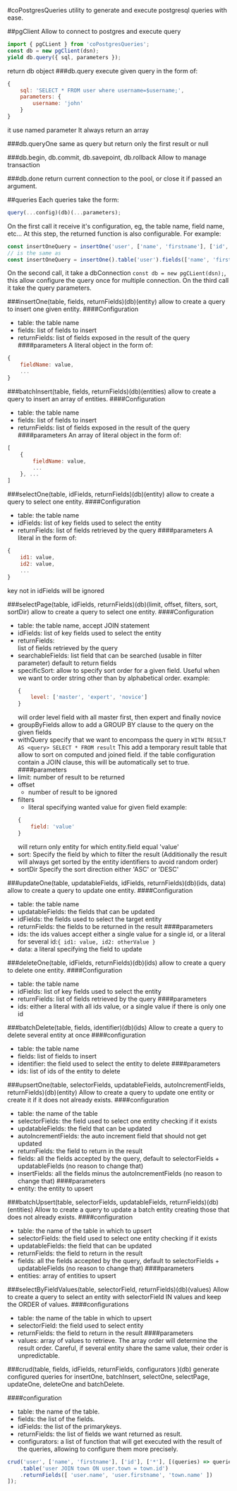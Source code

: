 #coPostgresQueries
utility to generate and execute postgresql queries with ease.

##pgClient
Allow to connect to postgres and execute query
```js
import { pgCLient } from 'coPostgresQueries';
const db = new pgClient(dsn);
yield db.query({ sql, parameters });
```
return db object
###db.query
execute given query in the form of:
```js
{
    sql: 'SELECT * FROM user where username=$username;',
    parameters: {
        username: 'john'
    }
}
```
it use named parameter
It always return an array

###db.queryOne
same as query but return only the first result or null

###db.begin, db.commit, db.savepoint, db.rollback
Allow to manage transaction

###db.done
return current connection to the pool, or close it if passed an argument.

##queries
Each queries take the form:
```js
query(...config)(db)(...parameters);
```
On the first call it receive it's configuration, eg, the table name, field name, etc...
At this step, the returned function is also configurable.
For example:
```js
const insertOneQuery = insertOne('user', ['name', 'firstname'], ['id', 'name', 'firstname']);
// is the same as
const insertOneQuery = insertOne().table('user').fields(['name', 'firstname']).returnFields(['id', 'name', 'firstname']);
```
On the second call, it take a dbConnection `const db = new pgCLient(dsn);`, this allow configure the query once for multiple connection.
On the third call it take the query parameters.

###insertOne(table, fields, returnFields)(db)(entity)
allow to create a query to insert one given entity.
####Configuration
- table: the table name
- fields: list of fields to insert
- returnFields: list of fields exposed in the result of the query
####parameters
A literal object in the form of:
```js
{
    fieldName: value,
    ...
}
```

###batchInsert(table, fields, returnFields)(db)(entities)
allow to create a query to insert an array of entities.
####Configuration
- table: the table name
- fields: list of fields to insert
- returnFields: list of fields exposed in the result of the query
####parameters
An array of literal object in the form of:
```js
[
    {
        fieldName: value,
        ...
    }, ...
]
```

###selectOne(table, idFields, returnFields)(db)(entity)
allow to create a query to select one entity.
####Configuration
- table: the table name
- idFields: list of key fields used to select the entity
- returnFields: list of fields retrieved by the query
####parameters
A literal in the form of:
```js
{
    id1: value,
    id2: value,
    ...
}
```
key not in idFields will be ignored

###selectPage(table, idFields, returnFields)(db)(limit, offset, filters, sort, sortDir)
allow to create a query to select one entity.
####Configuration
- table:
    the table name, accept JOIN statement
- idFields:
    list of key fields used to select the entity
- returnFields:     
    list of fields retrieved by the query
- searchableFields:
    list field that can be searched (usable in filter parameter) default to return fields
- specificSort:
    allow to specify sort order for a given field. Useful when we want to order string other than by alphabetical order.
    example:
    ```js
    {
        level: ['master', 'expert', 'novice']
    }
    ```
    will order level field with all master first, then expert and finally novice
- groupByFields
    allow to add a GROUP BY clause to the query on the given fields
- withQuery
    specify that we want to encompass the query in `WITH RESULT AS <query> SELECT * FROM result`
    This add a temporary result table that allow to sort on computed and joined field.
    if the table configuration contain a JOIN clause, this will be automatically set to true.
####parameters
- limit:
    number of result to be returned
- offset
    - number of result to be ignored
- filters
    - literal specifying wanted value for given field
    example:
    ```js
    {
        field: 'value'
    }
    ```
    will return only entity for which entity.field equal 'value'
- sort:
    Specify the field by which to filter the result (Additionally the result will always get sorted by the entity identifiers to avoid random order)
- sortDir
    Specify the sort direction either 'ASC' or 'DESC'

###updateOne(table, updatableFields, idFields, returnFields)(db)(ids, data)
allow to create a query to update one entity.
####Configuration
 - table: the table name
 - updatableFields: the fields that can be updated
 - idFields: the fields used to select the target entity
 - returnFields: the fields to be returned in the result
####parameters
 - ids: the ids values accept either a single value for a single id, or a literal for several id:`{ id1: value, id2: otherValue }`
 - data: a literal specifying the field to update

###deleteOne(table, idFields, returnFields)(db)(ids)
allow to create a query to delete one entity.
####Configuration
- table: the table name
- idFields: list of key fields used to select the entity
- returnFields: list of fields retrieved by the query
####parameters
 - ids: either a literal with all ids value, or a single value if there is only one id

###batchDelete(table, fields, identifier)(db)(ids)
Allow to create a query to delete several entity at once
####configuration
 - table: the table name
 - fields: list of fields to insert
 - identifier: the field used to select the entity to delete
####parameters
 - ids: list of ids of the entity to delete

###upsertOne(table, selectorFields, updatableFields, autoIncrementFields, returnFields)(db)(entity)
Allow to create a query to update one entity or create it if it does not already exists.
####configuration
 - table: the name of the table
 - selectorFields: the field used to select one entity checking if it exists
 - updatableFields: the field that can be updated
 - autoIncrementFields: the auto increment field that should not get updated
 - returnFields: the field to return in the result
 - fields: all the fields accepted by the query, default to selectorFields + updatableFields (no reason to change that)
 - insertFields: all the fields minus the autoIncrementFields (no reason to change that)
####parameters
 - entity: the entity to upsert

###batchUpsert(table, selectorFields, updatableFields, returnFields)(db)(entities)
Allow to create a query to update a batch entity creating those that does not already exists.
####configuration
 - table: the name of the table in which to upsert
 - selectorFields: the field used to select one entity checking if it exists
 - updatableFields: the field that can be updated
 - returnFields: the field to return in the result
 - fields: all the fields accepted by the query, default to selectorFields + updatableFields (no reason to change that)
####parameters
- entities: array of entities to upsert

###selectByFieldValues(table, selectorField, returnFields)(db)(values)
Allow to create a query to select an entity with selectorField IN values and keep the ORDER of values.
####configurations
 - table: the name of the table in which to upsert
 - selectorField: the field used to select entity
 - returnFields: the field to return in the result
####parameters
 - values: array of values to retrieve. The array order will determine the result order.
 Careful, if several entity share the same value, their order is unpredictable.

###crud(table, fields, idFields, returnFields, configurators )(db)
generate configured queries for insertOne, batchInsert, selectOne, selectPage, updateOne, deleteOne and batchDelete.

####configuration
 - table: the name of the table.
 - fields: the list of the fields.
 - idFields: the list of the primarykeys.
 - returnFields: the list of fields we want returned as result.
 - configurators: a list of function that will get executed with the result of the queries, allowing to configure them more precisely.
```js
crud('user', ['name', 'firstname'], ['id'], ['*'], [(queries) => queries.selectPage
    .table('user JOIN town ON user.town = town.id')
    .returnFields([ 'user.name', 'user.firstname', 'town.name' ])
]);
```

